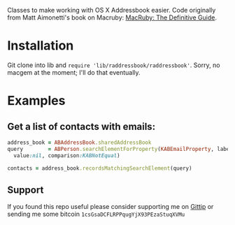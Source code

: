 Classes to make working with OS X Addressbook easier. Code originally from Matt Aimonetti's book on Macruby: [MacRuby: The Definitive Guide](http://ofps.oreilly.com/titles/9781449380373/). 

# Installation    

Git clone into lib and `require 'lib/raddressbook/raddressbook'`. Sorry, no macgem at the moment; I'll do that eventually. 

# Examples

## Get a list of contacts with emails:

```ruby                 
address_book = ABAddressBook.sharedAddressBook     
query        = ABPerson.searchElementForProperty(KABEmailProperty, label:nil, key:nil, 
  value:nil, comparison:KABNotEqual)

contacts = address_book.recordsMatchingSearchElement(query)      
```

## Support

If you found this repo useful please consider supporting me on [Gittip](https://www.gittip.com/k2052) or sending me some
bitcoin `1csGsaDCFLRPPqugYjX93PEzaStuqXVMu`
